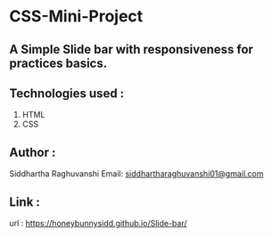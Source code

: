 # CSS-Mini-Project

## A Simple Slide bar with responsiveness for practices basics.

## Technologies used :
   1. HTML
   2. CSS

## Author :
   Siddhartha Raghuvanshi
   Email: siddhartharaghuvanshi01@gmail.com

## Link :
   url : https://honeybunnysidd.github.io/Slide-bar/